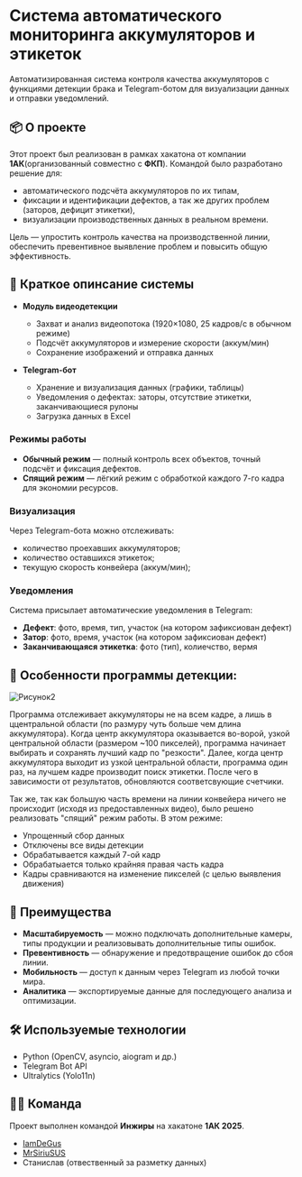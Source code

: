 # Система автоматического мониторинга аккумуляторов и этикеток

Автоматизированная система контроля качества аккумуляторов с функциями детекции брака и Telegram-ботом для визуализации данных и отправки уведомлений.

## 📦 О проекте

Этот проект был реализован в рамках хакатона от компании **1АК**(организованный совместно с **ФКП**). Командой было разработано решение для:
- автоматического подсчёта аккумуляторов по их типам,
- фиксации и идентификации дефектов, а так же других проблем (заторов, дефицит этикетки),
- визуализации производственных данных в реальном времени.

Цель — упростить контроль качества на производственной линии, обеспечить превентивное выявление проблем и повысить общую эффективность.

## 🔧 Краткое опинсание системы

- **Модуль видеодетекции**
  - Захват и анализ видеопотока (1920×1080, 25 кадров/с в обычном режиме)
  - Подсчёт аккумуляторов и измерение скорости (аккум/мин)
  - Сохранение изображений и отправка данных

- **Telegram-бот**
  - Хранение и визуализация данных (графики, таблицы)
  - Уведомления о дефектах: заторы, отсутствие этикетки, заканчивающиеся рулоны
  - Загрузка данных в Excel

### Режимы работы

- **Обычный режим** — полный контроль всех объектов, точный подсчёт и фиксация дефектов.
- **Спящий режим** — лёгкий режим с обработкой каждого 7-го кадра для экономии ресурсов.

### Визуализация

Через Telegram-бота можно отслеживать:
- количество проехавших аккумуляторов;
- количество оставшихся этикеток;
- текущую скорость конвейера (аккум/мин);

### Уведомления

Система присылает автоматические уведомления в Telegram:
- **Дефект**: фото, время, тип, участок (на котором зафиксиован дефект)
- **Затор**: фото, время, участок (на котором зафиксиован дефект)
- **Заканчивающаяся этикетка**: фото (тип), колиечство, вермя

## 🎨 Особенности программы детекции:

![Рисунок2](https://github.com/user-attachments/assets/ad757c72-bd83-4518-ba4c-8d742e76b785)

Программа отслеживает аккумуляторы не на всем кадре, а лишь в ццентральной области (по размуру чуть больше чем длина аккумулятора). Когда центр аккумулятора оказывается во-ворой, узкой центральной области (размером ~100 пикселей), программа начинает выбирать и сохранять лучший кадр по "резкости". Далее, когда центр аккумулятора выходит из узкой центральной области, программа один раз, на лучшем кадре производит поиск этикетки. После чего в зависимости от результатов, обновляются соответсвующие счетчики.

Так же, так как большую часть времени на линии конвейера ничего не происходит (исходя из предоставленных видео), было решено реализовать "спящий" режим работы. В этом режиме:
- Упрощенный сбор данных
- Отключены все виды детекции
- Обрабатывается каждый 7-ой кадр
- Обрабатыается только крайняя правая часть кадра
- Кадры сравниваются на изменение пикселей (с целью выявления движения)


## 🚀 Преимущества

- **Масштабируемость** — можно подключать дополнительные камеры, типы продукции и реализовывать дополнительные типы ошибок.
- **Превентивность** — обнаружение и предотвращение ошибок до сбоя линии.
- **Мобильность** — доступ к данным через Telegram из любой точки мира.
- **Аналитика** — экспортируемые данные для последующего анализа и оптимизации.

## 🛠️ Используемые технологии

- Python (OpenCV, asyncio, aiogram и др.)
- Telegram Bot API
- Ultralytics (Yolo11n)

## 🧑‍💻 Команда

Проект выполнен командой **Инжиры** на хакатоне **1АК 2025**.
- [IamDeGus](https://github.com/IamDeGus)
- [MrSiriuSUS](https://github.com/MrSiriuSUS)
- Станислав (отвественный за разметку данных)
